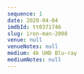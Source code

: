```yaml
---
sequence: 1
date: 2020-04-04
imdbId: tt0371746
slug: iron-man-2008
venue: null
venueNotes: null
medium: 4k UHD Blu-ray
mediumNotes: null
---
```


